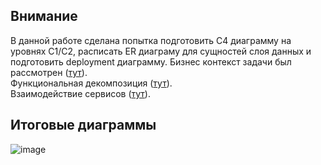 ## Внимание

В данной работе сделана попытка подготовить С4 диаграмму на уровнях С1/С2, расписать ER диаграму для сущностей слоя данных и подготовить deployment диаграмму.
Бизнес контекст задачи был рассмотрен ([тут](../July/homework.md)).\
Функциональная декомпозиция ([тут](../SecondHomeWork/homework.md)).\
Взаимодействие сервисов ([тут](../ThirdHomeWork/homework.md)).
## Итоговые диаграммы
![image](../FourthHomeWork/C4_ERD_Deployment_task_checker_final.jpeg)